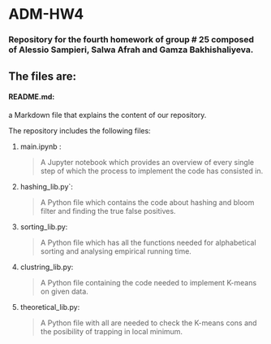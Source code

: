 # ADM-HW4

### Repository for the fourth homework of group # 25 composed of Alessio Sampieri, Salwa Afrah and Gamza Bakhishaliyeva.

## The files are:

#### README.md: 
a Markdown file that explains the content of our repository.

The repository includes the following files:
1. main.ipynb :
     > A Jupyter notebook which provides an overview of every single step of which the process to implement the code has                     consisted in.
			
2. hashing_lib.py`:
      > A Python file which contains the code about hashing and bloom filter and finding the true false positives. 

3. sorting_lib.py:
      > A Python file which has all the functions needed for alphabetical sorting and analysing empirical running time. 
      
4. clustring_lib.py:
      > A Python file containing the code needed to implement K-means on given data.
      
5. theoretical_lib.py:
      > A Python file with all are needed to check the K-means cons and the posibility of trapping in local minimum. 
